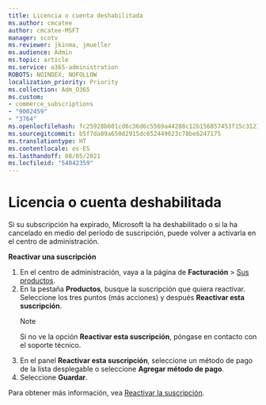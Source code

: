 ```yaml
---
title: Licencia o cuenta deshabilitada
ms.author: cmcatee
author: cmcatee-MSFT
manager: scotv
ms.reviewer: jkinma, jmueller
ms.audience: Admin
ms.topic: article
ms.service: o365-administration
ROBOTS: NOINDEX, NOFOLLOW
localization_priority: Priority
ms.collection: Adm_O365
ms.custom:
- commerce_subscriptions
- "9002459"
- "3764"
ms.openlocfilehash: fc25928b601cd6c36d6c5569a44288c12b156857453f15c312110464e621f251
ms.sourcegitcommit: b5f7da89a650d2915dc652449623c78be6247175
ms.translationtype: HT
ms.contentlocale: es-ES
ms.lasthandoff: 08/05/2021
ms.locfileid: "54042359"
---
```

# <a name="license-or-account-disabled"></a>Licencia o cuenta deshabilitada

Si su subscripción ha expirado, Microsoft la ha deshabilitado o si la ha cancelado en medio del período de suscripción, puede volver a activarla en el centro de administración.

**Reactivar una suscripción**

1. En el centro de administración, vaya a la página de **Facturación** > [Sus productos](https://go.microsoft.com/fwlink/p/?linkid=842054).
2. En la pestaña **Productos**, busque la suscripción que quiera reactivar. Seleccione los tres puntos (más acciones) y después **Reactivar esta suscripción**.
    > [!NOTE]
    > Si no ve la opción **Reactivar esta suscripción**, póngase en contacto con el soporte técnico.
3. En el panel **Reactivar esta suscripción**, seleccione un método de pago de la lista desplegable o seleccione **Agregar método de pago**.
4. Seleccione **Guardar**.

Para obtener más información, vea [Reactivar la suscripción](/microsoft-365/commerce/subscriptions/reactivate-your-subscription).